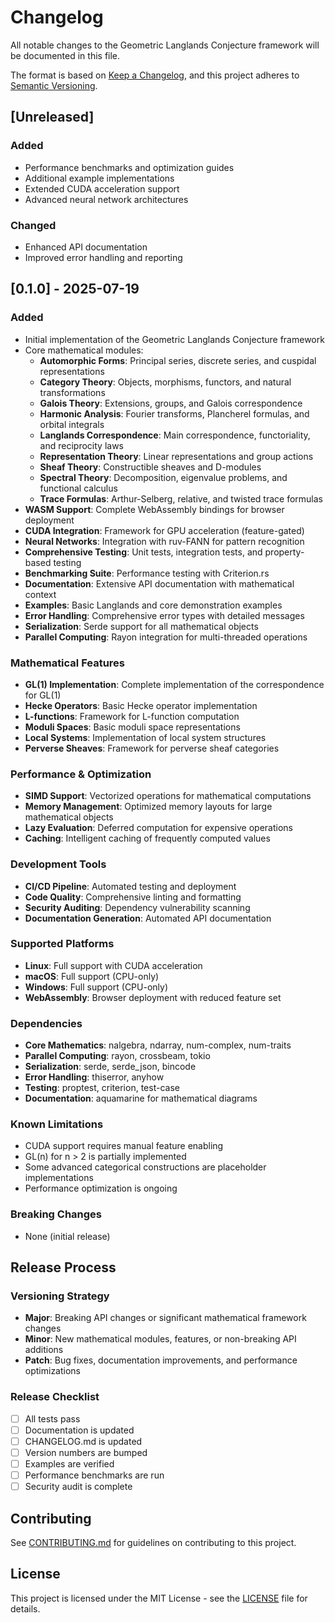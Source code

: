 # Changelog

All notable changes to the Geometric Langlands Conjecture framework will be documented in this file.

The format is based on [Keep a Changelog](https://keepachangelog.com/en/1.0.0/),
and this project adheres to [Semantic Versioning](https://semver.org/spec/v2.0.0.html).

## [Unreleased]

### Added
- Performance benchmarks and optimization guides
- Additional example implementations
- Extended CUDA acceleration support
- Advanced neural network architectures

### Changed
- Enhanced API documentation
- Improved error handling and reporting

## [0.1.0] - 2025-07-19

### Added
- Initial implementation of the Geometric Langlands Conjecture framework
- Core mathematical modules:
  - **Automorphic Forms**: Principal series, discrete series, and cuspidal representations
  - **Category Theory**: Objects, morphisms, functors, and natural transformations
  - **Galois Theory**: Extensions, groups, and Galois correspondence
  - **Harmonic Analysis**: Fourier transforms, Plancherel formulas, and orbital integrals
  - **Langlands Correspondence**: Main correspondence, functoriality, and reciprocity laws
  - **Representation Theory**: Linear representations and group actions
  - **Sheaf Theory**: Constructible sheaves and D-modules
  - **Spectral Theory**: Decomposition, eigenvalue problems, and functional calculus
  - **Trace Formulas**: Arthur-Selberg, relative, and twisted trace formulas
- **WASM Support**: Complete WebAssembly bindings for browser deployment
- **CUDA Integration**: Framework for GPU acceleration (feature-gated)
- **Neural Networks**: Integration with ruv-FANN for pattern recognition
- **Comprehensive Testing**: Unit tests, integration tests, and property-based testing
- **Benchmarking Suite**: Performance testing with Criterion.rs
- **Documentation**: Extensive API documentation with mathematical context
- **Examples**: Basic Langlands and core demonstration examples
- **Error Handling**: Comprehensive error types with detailed messages
- **Serialization**: Serde support for all mathematical objects
- **Parallel Computing**: Rayon integration for multi-threaded operations

### Mathematical Features
- **GL(1) Implementation**: Complete implementation of the correspondence for GL(1)
- **Hecke Operators**: Basic Hecke operator implementation
- **L-functions**: Framework for L-function computation
- **Moduli Spaces**: Basic moduli space representations
- **Local Systems**: Implementation of local system structures
- **Perverse Sheaves**: Framework for perverse sheaf categories

### Performance & Optimization
- **SIMD Support**: Vectorized operations for mathematical computations
- **Memory Management**: Optimized memory layouts for large mathematical objects
- **Lazy Evaluation**: Deferred computation for expensive operations
- **Caching**: Intelligent caching of frequently computed values

### Development Tools
- **CI/CD Pipeline**: Automated testing and deployment
- **Code Quality**: Comprehensive linting and formatting
- **Security Auditing**: Dependency vulnerability scanning
- **Documentation Generation**: Automated API documentation

### Supported Platforms
- **Linux**: Full support with CUDA acceleration
- **macOS**: Full support (CPU-only)
- **Windows**: Full support (CPU-only)  
- **WebAssembly**: Browser deployment with reduced feature set

### Dependencies
- **Core Mathematics**: nalgebra, ndarray, num-complex, num-traits
- **Parallel Computing**: rayon, crossbeam, tokio
- **Serialization**: serde, serde_json, bincode
- **Error Handling**: thiserror, anyhow
- **Testing**: proptest, criterion, test-case
- **Documentation**: aquamarine for mathematical diagrams

### Known Limitations
- CUDA support requires manual feature enabling
- GL(n) for n > 2 is partially implemented
- Some advanced categorical constructions are placeholder implementations
- Performance optimization is ongoing

### Breaking Changes
- None (initial release)

## Release Process

### Versioning Strategy
- **Major**: Breaking API changes or significant mathematical framework changes
- **Minor**: New mathematical modules, features, or non-breaking API additions  
- **Patch**: Bug fixes, documentation improvements, and performance optimizations

### Release Checklist
- [ ] All tests pass
- [ ] Documentation is updated
- [ ] CHANGELOG.md is updated
- [ ] Version numbers are bumped
- [ ] Examples are verified
- [ ] Performance benchmarks are run
- [ ] Security audit is complete

## Contributing

See [CONTRIBUTING.md](CONTRIBUTING.md) for guidelines on contributing to this project.

## License

This project is licensed under the MIT License - see the [LICENSE](LICENSE) file for details.